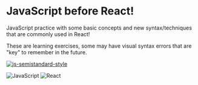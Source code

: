 # JavaScript before React!
JavaScript practice with some basic concepts and new syntax/techniques that are commonly used in React!

These are learning exercises, some may have visual syntax errors that are "key" to remember in the future. 

[![js-semistandard-style](https://raw.githubusercontent.com/standard/semistandard/master/badge.svg)](https://github.com/standard/semistandard)

![JavaScript](https://img.shields.io/badge/javascript-%23323330.svg?style=for-the-badge&logo=javascript&logoColor=%23F7DF1E)
![React](https://img.shields.io/badge/react-%2320232a.svg?style=for-the-badge&logo=react&logoColor=%2361DAFB) 
